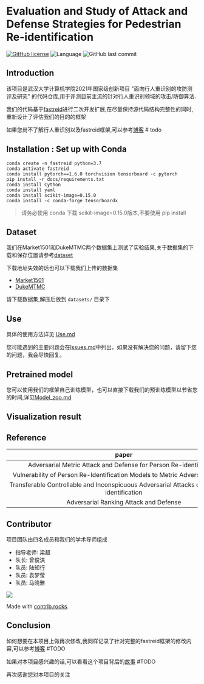 # Evaluation and Study of Attack and Defense Strategies for Pedestrian Re-identification

[![GitHub license](https://img.shields.io/github/license/luzhixing12345/Evaluation-of-attack-and-defense-strategies-for-Reid)](https://github.com/luzhixing12345/Evaluation-of-attack-and-defense-strategies-for-Reid/blob/master/LICENSE)
![Language](https://img.shields.io/badge/python-3.7-blue.svg)
![GitHub last commit](https://img.shields.io/github/last-commit/luzhixing12345/Evaluation-of-attack-and-defense-strategies-for-Reid)

## Introduction

该项目是武汉大学计算机学院2021年国家级创新项目 "面向行人重识别的攻防测评及研究" 的代码仓库,用于评测目前主流的针对行人重识别领域的攻击/防御算法.

我们的代码基于[fastreid](https://github.com/JDAI-CV/fast-reid)进行二次开发扩展,在尽量保持源代码结构完整性的同时,重新设计了评估我们的目的的框架

如果您尚不了解行人重识别以及fastreid框架,可以参考[博客]() # todo

## Installation : Set up with Conda

```shell script
conda create -n fastreid python=3.7
conda activate fastreid
conda install pytorch==1.6.0 torchvision tensorboard -c pytorch
pip install -r docs/requirements.txt
conda install Cython
conda install yaml
conda install scikit-image=0.15.0
conda install -c conda-forge tensorboardx
```

> 请务必使用 conda 下载 scikit-image=0.15.0版本,不要使用 pip install

## Dataset

我们在Market1501和DukeMTMC两个数据集上测试了实验结果,关于数据集的下载和保存位置请参考[dataset](datasets/README.md)

下载地址失效的话也可以下载我们上传的数据集

- [Market1501](https://github.com/luzhixing12345/Evaluation-of-attack-and-defense-strategies-for-Reid/releases/download/v0.0.2/Market-1501-v15.09.15.zip)
- [DukeMTMC](https://github.com/luzhixing12345/Evaluation-of-attack-and-defense-strategies-for-Reid/releases/download/v0.0.2/DukeMTMC-reID.zip)

请下载数据集,解压后放到 `datasets/` 目录下

## Use

具体的使用方法详见 [Use.md](Use.md)

您可能遇到的主要问题会在[Issues.md](Issues.md)中列出，如果没有解决您的问题，请留下您的问题，我会尽快回复。

## Pretrained model

您可以使用我们的框架自己训练模型，也可以直接下载我们的预训练模型以节省您的时间,详见[Model_zoo.md](Model_zoo.md)

## Visualization result

## Reference

|paper|github|
|:--:|:--:|
|Adversarial Metric Attack and Defense for Person Re-identification|https://github.com/SongBaiHust/Adversarial_Metric_Attack|
|Vulnerability of Person Re-Identification Models to Metric Adversarial Attacks|https://github.com/qbouniot/adv-reid|
|Transferable Controllable and Inconspicuous Adversarial Attacks on Person Re-identification|https://github.com/whj363636/Adversarial-attack-on-Person-ReID-With-Deep-Mis-Ranking|
|Adversarial Ranking Attack and Defense|https://github.com/cdluminate/robrank|

## Contributor

项目团队由四名成员和我们的学术导师组成

- 指导老师: 梁超
- 队长: 曾俊淇
- 队员: 陆知行
- 队员: 袁梦莹
- 队员: 马晓雅

<a href="https://github.com/luzhixing12345/Evaluation-of-attack-and-defense-strategies-for-Reid/graphs/contributors">
  <img src="https://contrib.rocks/image?repo=luzhixing12345/Evaluation-of-attack-and-defense-strategies-for-Reid" />
</a>

Made with [contrib.rocks](https://contrib.rocks).

## Conclusion

如何想要在本项目上做再次修改,我同样记录了针对完整的fastreid框架的修改内容,可以参考[博客]() #TODO

如果对本项目感兴趣的话,可以看看这个项目背后的[故事]() #TODO

再次感谢您对本项目的关注
